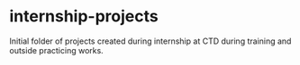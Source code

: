 # internship-projects
Initial folder of projects created during internship at CTD during training and outside practicing works.
